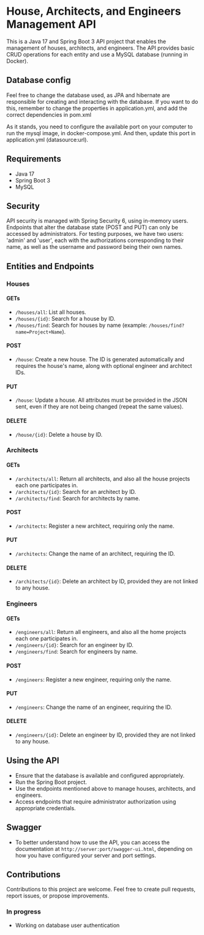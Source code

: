 # House, Architects, and Engineers Management API

This is a Java 17 and Spring Boot 3 API project that enables the management of houses, architects, and engineers. The API provides basic CRUD operations for each entity and use a MySQL database (running in Docker).

## Database config

Feel free to change the database used, as JPA and hibernate are responsible for creating and interacting with the database.
If you want to do this, remember to change the properties in application.yml, and add the correct dependencies in pom.xml

As it stands, you need to configure the available port on your computer to run the mysql image, in docker-compose.yml. And then, update this port in application.yml (datasource:url).

## Requirements

- Java 17
- Spring Boot 3
- MySQL

## Security

API security is managed with Spring Security 6, using in-memory users. Endpoints that alter the database state (POST and PUT) can only be accessed by administrators.
For testing purposes, we have two users:
'admin' and 'user', each with the authorizations corresponding to their name, as well as the username and password being their own names.

## Entities and Endpoints

### Houses

#### GETs

- `/houses/all`: List all houses.
- `/houses/{id}`: Search for a house by ID.
- `/houses/find`: Search for houses by name (example: `/houses/find?name=Project+Name`).

#### POST

- `/house`: Create a new house. The ID is generated automatically and requires the house's name, along with optional engineer and architect IDs.

#### PUT

- `/house`: Update a house. All attributes must be provided in the JSON sent, even if they are not being changed (repeat the same values).

#### DELETE

- `/house/{id}`: Delete a house by ID.

### Architects

#### GETs

- `/architects/all`: Return all architects, and also all the house projects each one participates in.
- `/architects/{id}`: Search for an architect by ID.
- `/architects/find`: Search for architects by name.

#### POST

- `/architects`: Register a new architect, requiring only the name.

#### PUT

- `/architects`: Change the name of an architect, requiring the ID.

#### DELETE

- `/architects/{id}`: Delete an architect by ID, provided they are not linked to any house.

### Engineers

#### GETs

- `/engineers/all`: Return all engineers, and also all the home projects each one participates in.
- `/engineers/{id}`: Search for an engineer by ID.
- `/engineers/find`: Search for engineers by name.

#### POST

- `/engineers`: Register a new engineer, requiring only the name.

#### PUT

- `/engineers`: Change the name of an engineer, requiring the ID.

#### DELETE

- `/engineers/{id}`: Delete an engineer by ID, provided they are not linked to any house.

## Using the API

- Ensure that the database is available and configured appropriately.
- Run the Spring Boot project.
- Use the endpoints mentioned above to manage houses, architects, and engineers.
- Access endpoints that require administrator authorization using appropriate credentials.

## Swagger
- To better understand how to use the API, you can access the documentation at `http://server:port/swagger-ui.html`, depending on how you have configured your server and port settings.

## Contributions

Contributions to this project are welcome. Feel free to create pull requests, report issues, or propose improvements.


### In progress

- Working on database user authentication